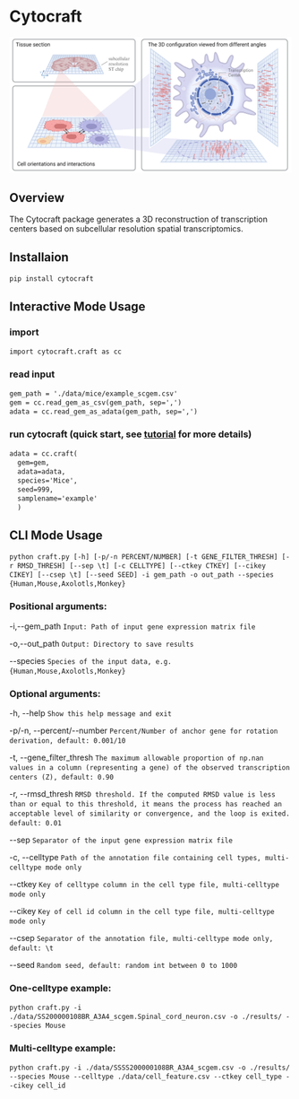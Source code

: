 # Cytocraft

<p align="center">
	<img src=https://github.com/YifeiSheng/Cytocraft/raw/main/figure/Figure1.Overview.png>
</p>

## Overview

The Cytocraft package generates a 3D reconstruction of transcription centers based on subcellular resolution spatial transcriptomics.

## Installaion

```
pip install cytocraft
```

## Interactive Mode Usage

### import
```
import cytocraft.craft as cc
```
### read input 

```
gem_path = './data/mice/example_scgem.csv'
gem = cc.read_gem_as_csv(gem_path, sep=',')
adata = cc.read_gem_as_adata(gem_path, sep=',')
```

### run cytocraft (quick start, see [tutorial](https://github.com/YifeiSheng/Cytocraft/blob/main/tutorial.ipynb) for more details)

```
adata = cc.craft(
  gem=gem,
  adata=adata,
  species='Mice',
  seed=999,
  samplename='example'
  )
```

## CLI Mode Usage
```
python craft.py [-h] [-p/-n PERCENT/NUMBER] [-t GENE_FILTER_THRESH] [-r RMSD_THRESH] [--sep \t] [-c CELLTYPE] [--ctkey CTKEY] [--cikey CIKEY] [--csep \t] [--seed SEED] -i gem_path -o out_path --species {Human,Mouse,Axolotls,Monkey}
```
### Positional arguments:

  -i,--gem_path  `Input: Path of input gene expression matrix file`

  -o,--out_path  `Output: Directory to save results`

  --species  `Species of the input data, e.g. {Human,Mouse,Axolotls,Monkey} `

### Optional arguments:

  -h, --help  `Show this help message and exit`

  -p/-n, --percent/--number  `Percent/Number of anchor gene for rotation derivation, default: 0.001/10`

  -t, --gene_filter_thresh  `The maximum allowable proportion of np.nan values in a column (representing a gene) of the observed transcription centers (Z), default: 0.90`

  -r, --rmsd_thresh  `RMSD threshold. If the computed RMSD value is less than or equal to this threshold, it means the process has reached an acceptable level of similarity or convergence, and the loop is exited. default: 0.01`

  --sep  `Separator of the input gene expression matrix file`

  -c, --celltype  `Path of the annotation file containing cell types, multi-celltype mode only`

  --ctkey  `Key of celltype column in the cell type file, multi-celltype mode only`

  --cikey  `Key of cell id column in the cell type file, multi-celltype mode only`

  --csep  `Separator of the annotation file, multi-celltype mode only, default: \t`

  --seed  `Random seed, default: random int between 0 to 1000`

### One-celltype example:
```
python craft.py -i ./data/SS200000108BR_A3A4_scgem.Spinal_cord_neuron.csv -o ./results/ --species Mouse
```

### Multi-celltype example:
```
python craft.py -i ./data/SSSS200000108BR_A3A4_scgem.csv -o ./results/ --species Mouse --celltype ./data/cell_feature.csv --ctkey cell_type --cikey cell_id
```
